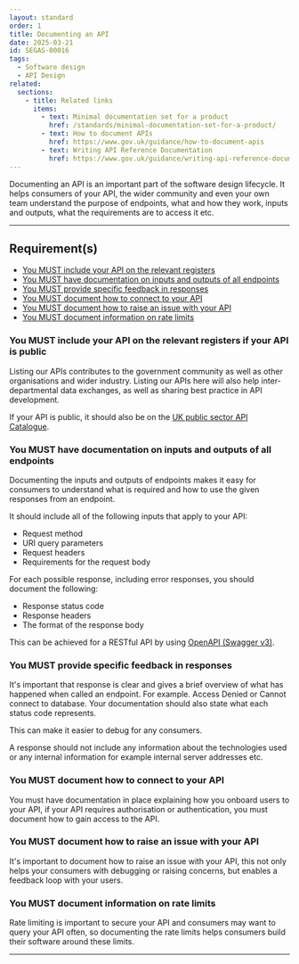 ```yaml
---
layout: standard
order: 1
title: Documenting an API
date: 2025-03-21
id: SEGAS-00016
tags:
  - Software design
  - API Design
related:
  sections:
    - title: Related links
      items:
        - text: Minimal documentation set for a product
          href: /standards/minimal-documentation-set-for-a-product/
        - text: How to document APIs
          href: https://www.gov.uk/guidance/how-to-document-apis
        - text: Writing API Reference Documentation
          href: https://www.gov.uk/guidance/writing-api-reference-documentation
---
```


Documenting an API is an important part of the software design lifecycle. It helps consumers of your API, the wider community and even your own team understand the purpose of endpoints, what and how they work, inputs and outputs, what the requirements are to access it etc.

---

## Requirement(s)

- [You MUST include your API on the relevant registers](#you-must-include-your-api-on-the-relevant-registers)
- [You MUST have documentation on inputs and outputs of all endpoints](#you-must-have-documentation-on-inputs-and-outputs-of-all-endpoints)
- [You MUST provide specific feedback in responses](#you-must-provide-specific-feedback-in-responses)
- [You MUST document how to connect to your API](#you-must-document-how-to-connect-to-your-api)
- [You MUST document how to raise an issue with your API](#you-must-document-how-to-raise-an-issue-with-your-api)
- [You MUST document information on rate limits](#you-must-document-information-on-rate-limits)

### You MUST include your API on the relevant registers if your API is public

Listing our APIs contributes to the government community as well as other organisations and wider industry. Listing our APIs here will also help inter-departmental data exchanges, as well as sharing best practice in API development.

If your API is public, it should also be on the [UK public sector API Catalogue](https://www.api.gov.uk/ho/#home-office).

### You MUST have documentation on inputs and outputs of all endpoints

Documenting the inputs and outputs of endpoints makes it easy for consumers to understand what is required and how to use the given responses from an endpoint.

It should include all of the following inputs that apply to your API:

- Request method
- URI query parameters
- Request headers
- Requirements for the request body

For each possible response, including error responses, you should document the following:

- Response status code
- Response headers
- The format of the response body

This can be achieved for a RESTful API by using [OpenAPI (Swagger v3)](https://www.openapis.org/what-is-openapi).

### You MUST provide specific feedback in responses

It's important that response is clear and gives a brief overview of what has happened when called an endpoint. For example. Access Denied or Cannot connect to database. Your documentation should also state what each status code represents.

This can make it easier to debug for any consumers.

A response should not include any information about the technologies used or any internal information for example internal server addresses etc.

### You MUST document how to connect to your API

You must have documentation in place explaining how you onboard users to your API, if your API requires authorisation or authentication, you must document how to gain access to the API.

### You MUST document how to raise an issue with your API

It's important to document how to raise an issue with your API, this not only helps your consumers with debugging or raising concerns, but enables a feedback loop with your users.

### You MUST document information on rate limits

Rate limiting is important to secure your API and consumers may want to query your API often, so documenting the rate limits helps consumers build their software around these limits.

---
